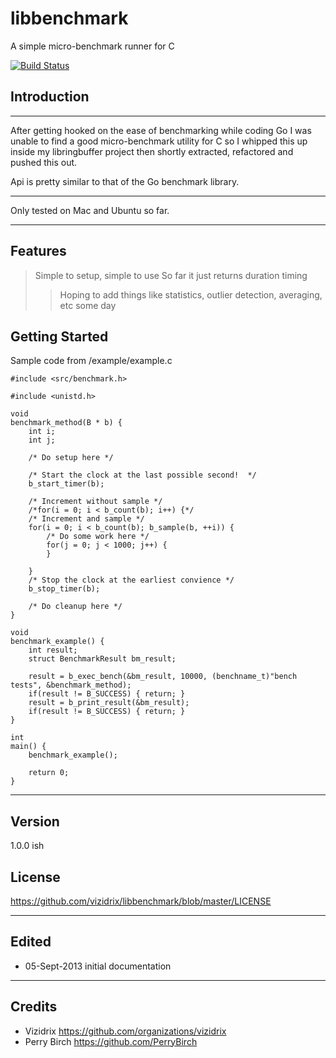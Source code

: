 libbenchmark
============

A simple micro-benchmark runner for C

[![Build Status](https://drone.io/github.com/vizidrix/libbenchmark/status.png)](https://drone.io/github.com/vizidrix/libbenchmark/latest)

## Introduction ##

----

After getting hooked on the ease of benchmarking while coding Go I was unable to find a good micro-benchmark utility for C so I whipped this up inside my libringbuffer project then shortly extracted, refactored and pushed this out.

Api is pretty similar to that of the Go benchmark library.

----

Only tested on Mac and Ubuntu so far.

----

## Features ##

> Simple to setup, simple to use
> So far it just returns duration timing
>> Hoping to add things like statistics, outlier detection, averaging, etc some day

## Getting Started ##

Sample code from /example/example.c

```
#include <src/benchmark.h>

#include <unistd.h>

void
benchmark_method(B * b) {
	int i;
	int j;

	/* Do setup here */
	
	/* Start the clock at the last possible second!  */
	b_start_timer(b);

	/* Increment without sample */
	/*for(i = 0; i < b_count(b); i++) {*/
	/* Increment and sample */
	for(i = 0; i < b_count(b); b_sample(b, ++i)) {
		/* Do some work here */
		for(j = 0; j < 1000; j++) {
		}

	}
	/* Stop the clock at the earliest convience */
	b_stop_timer(b);
	
	/* Do cleanup here */
}

void
benchmark_example() {
	int result;
	struct BenchmarkResult bm_result;

	result = b_exec_bench(&bm_result, 10000, (benchname_t)"bench tests", &benchmark_method);
	if(result != B_SUCCESS) { return; }
	result = b_print_result(&bm_result);
	if(result != B_SUCCESS) { return; }
}

int
main() {
	benchmark_example();

	return 0;
}
```

----

Version
----
1.0.0 ish

License
----

https://github.com/vizidrix/libbenchmark/blob/master/LICENSE

----
## Edited
* 05-Sept-2013	initial documentation

----
## Credits
* Vizidrix <https://github.com/organizations/vizidrix>
* Perry Birch <https://github.com/PerryBirch>
